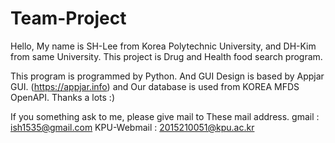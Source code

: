 # Team-Project

Hello, My name is SH-Lee from Korea Polytechnic University, and DH-Kim from same University.
This project is Drug and Health food search program.

This program is programmed by Python. And GUI Design is based by Appjar GUI. (https://appjar.info)
and Our database is used from KOREA MFDS OpenAPI. Thanks a lots :)

If you something ask to me, please give mail to These mail address.
gmail : ish1535@gmail.com
KPU-Webmail : 2015210051@kpu.ac.kr
